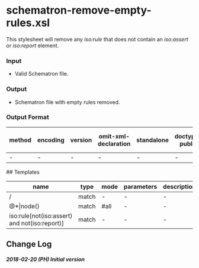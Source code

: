 # schematron-remove-empty-rules.xsl

This stylesheet will remove any *iso:rule* that does not contain an *iso:assert* or *iso:report* element.

### Input

* Valid Schematron file.

### Output

* Schematron file with empty rules removed.

        


### Output Format

<table><thead><tr><th>method</th><th>encoding</th><th>version</th><th>omit-xml-declaration</th><th>standalone</th><th>doctype-public</th><th>doctype-system</th><th>cdata-section-elements</th><th>indent</th><th>media-type</th></tr></thead><tbody><tr><td>-</td><td>-</td><td>-</td><td>-</td><td>-</td><td>-</td><td>-</td><td>-</td><td>yes</td><td>-</td></tr></tbody></table>
## Templates

<table><thead><tr><th width="35%">name</th><th>type</th><th>mode</th><th>parameters</th><th width="35%">description</th></tr></thead><tbody><tr><td>/</td><td>match</td><td>-</td><td>-</td><td>-</td></tr><tr><td>@*|node()</td><td>match</td><td>#all</td><td>-</td><td>-</td></tr><tr><td>iso:rule[not(iso:assert) and not(iso:report)]</td><td>match</td><td>-</td><td>-</td><td>-</td></tr></tbody></table>



## Change Log

##### 2018-02-20 (PH) Initial version

        
